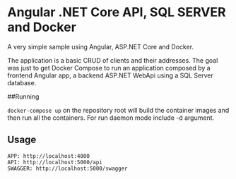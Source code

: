 # Angular .NET Core API, SQL SERVER and Docker

A very simple sample using Angular, ASP.NET Core and Docker.

The application is a basic CRUD of clients and their addresses. The goal was just to get Docker Compose to run an application composed by a frontend Angular app, a backend ASP.NET WebApi using a SQL Server database.

##Running

```docker-compose up``` on the repository root will build the container images and then run all the containers. For run daemon mode include -d argument.


## Usage

```
APP: http://localhost:4000
API: http://localhost:5000/api
SWAGGER: http://localhost:5000/swagger
```
